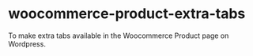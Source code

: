 woocommerce-product-extra-tabs
==============================

To make extra tabs available in the Woocommerce Product page on Wordpress.
